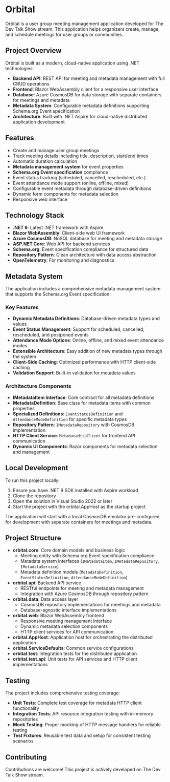 # Orbital

Orbital is a user group meeting management application developed for The Dev Talk Show stream. This application helps organizers create, manage, and schedule meetings for user groups or communities.

## Project Overview

Orbital is built as a modern, cloud-native application using .NET technologies:

- **Backend API**: REST API for meeting and metadata management with full CRUD operations
- **Frontend**: Blazor WebAssembly client for a responsive user interface
- **Database**: Azure CosmosDB for data storage with separate containers for meetings and metadata
- **Metadata System**: Configurable metadata definitions supporting Schema.org Event specification
- **Architecture**: Built with .NET Aspire for cloud-native distributed application development

## Features

- Create and manage user group meetings
- Track meeting details including title, description, start/end times
- Automatic duration calculation
- **Metadata management system** for event properties
- **Schema.org Event specification** compliance
- Event status tracking (scheduled, cancelled, rescheduled, etc.)
- Event attendance mode support (online, offline, mixed)
- Configurable event metadata through database-driven definitions
- Dynamic form components for metadata selection
- Responsive web interface

## Technology Stack

- **.NET 9**: Latest .NET framework with Aspire
- **Blazor WebAssembly**: Client-side web UI framework
- **Azure CosmosDB**: NoSQL database for meeting and metadata storage
- **ASP.NET Core**: Web API for backend services
- **Schema.org**: Event specification compliance for structured data
- **Repository Pattern**: Clean architecture with data access abstraction
- **OpenTelemetry**: For monitoring and diagnostics

## Metadata System

The application includes a comprehensive metadata management system that supports the Schema.org Event specification:

### Key Features
- **Dynamic Metadata Definitions**: Database-driven metadata types and values
- **Event Status Management**: Support for scheduled, cancelled, rescheduled, and postponed events
- **Attendance Mode Options**: Online, offline, and mixed event attendance modes
- **Extensible Architecture**: Easy addition of new metadata types through the system
- **Client-Side Caching**: Optimized performance with HTTP client-side caching
- **Validation Support**: Built-in validation for metadata values

### Architecture Components
- **IMetadataItem Interface**: Core contract for all metadata definitions
- **MetadataDefinition**: Base class for metadata items with common properties
- **Specialized Definitions**: `EventStatusDefinition` and `AttendanceModeDefinition` for specific metadata types
- **Repository Pattern**: `IMetadataRepository` with CosmosDB implementation
- **HTTP Client Service**: `MetadataHttpClient` for frontend API communication
- **Dynamic UI Components**: Razor components for metadata selection and management

## Local Development

To run this project locally:

1. Ensure you have .NET 9 SDK installed with Aspire workload
2. Clone the repository
3. Open the solution in Visual Studio 2022 or later
4. Start the project with the orbital.AppHost as the startup project

The application will start with a local CosmosDB emulator pre-configured for development with separate containers for meetings and metadata.

## Project Structure

- **orbital.core**: Core domain models and business logic
  - Meeting entity with Schema.org Event specification compliance
  - Metadata system interfaces (`IMetadataItem`, `IMetadataRepository`, `IMetadataService`)
  - Metadata definition models (`MetadataDefinition`, `EventStatusDefinition`, `AttendanceModeDefinition`)
- **orbital.api**: Backend API service
  - RESTful endpoints for meeting and metadata management
  - Integration with Azure CosmosDB through repository pattern
- **orbital.data**: Data access layer
  - CosmosDB repository implementations for meetings and metadata
  - Database-agnostic interface implementations
- **orbital.web**: Blazor WebAssembly frontend
  - Responsive meeting management interface
  - Dynamic metadata selection components
  - HTTP client services for API communication
- **orbital.AppHost**: Application host for orchestrating the distributed application
- **orbital.ServiceDefaults**: Common service configurations
- **orbital.test**: Integration tests for the distributed application
- **orbital.test.api**: Unit tests for API services and HTTP client implementations

## Testing

The project includes comprehensive testing coverage:

- **Unit Tests**: Complete test coverage for metadata HTTP client functionality
- **Integration Tests**: API resource integration testing with in-memory repositories
- **Mock Testing**: Proper mocking of HTTP message handlers for reliable testing
- **Test Fixtures**: Reusable test data and setup for consistent testing scenarios

## Contributing

Contributions are welcome! This project is actively developed on The Dev Talk Show stream.
